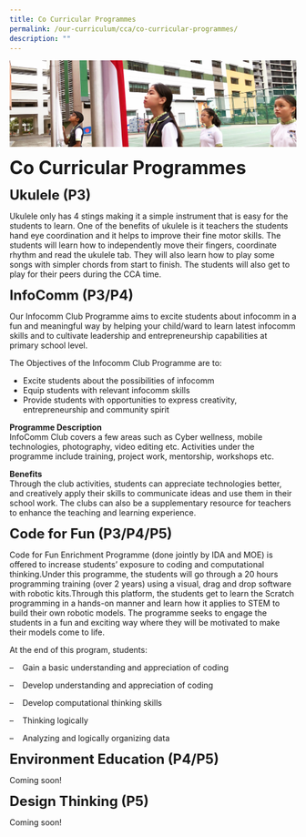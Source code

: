 ```yaml
---
title: Co Curricular Programmes
permalink: /our-curriculum/cca/co-curricular-programmes/
description: ""
---
```

![](/images/sub-banner.jpg)

**<font size=6>Co Curricular Programmes</font>**

**<font size=5>Ukulele (P3)</font>**

Ukulele only has 4 stings making it a simple instrument that is easy for the students to learn. One of the benefits of ukulele is it teachers the students hand eye coordination and it helps to improve their fine motor skills. The students will learn how to independently move their fingers, coordinate rhythm and read the ukulele tab. They will also learn how to play some songs with simpler chords from start to finish. The students will also get to play for their peers during the CCA time.

**<font size=5>InfoComm (P3/P4)</font>**

Our Infocomm Club Programme aims to excite students about infocomm in a fun and meaningful way by helping your child/ward to learn latest infocomm skills and to cultivate leadership and entrepreneurship capabilities at primary school level.  

  

The Objectives of the Infocomm Club Programme are to:

*   Excite students about the possibilities of infocomm
*   Equip students with relevant infocomm skills
*   Provide students with opportunities to express creativity, entrepreneurship and community spirit

  

**Programme Description**<br>
InfoComm Club covers a few areas such as Cyber wellness, mobile technologies, photography, video editing etc. Activities under the programme include training, project work, mentorship, workshops etc.

  

**Benefits**<br>
Through the club activities, students can appreciate technologies better, and creatively apply their skills to communicate ideas and use them in their school work. The clubs can also be a supplementary resource for teachers to enhance the teaching and learning experience.

**<font size=5>Code for Fun (P3/P4/P5)</font>**

Code for Fun Enrichment Programme (done jointly by IDA and MOE) is offered to increase students’ exposure to coding and computational thinking.Under this programme, the students will go through a 20 hours programming training (over 2 years) using a visual, drag and drop software with robotic kits.Through this platform, the students get to learn the Scratch programming in a hands-on manner and learn how it applies to STEM to build their own robotic models. The programme seeks to engage the students in a fun and exciting way where they will be motivated to make their models come to life.  

  

At the end of this program, students:

–    Gain a basic understanding and appreciation of coding

–    Develop understanding and appreciation of coding

–    Develop computational thinking skills

–    Thinking logically

–    Analyzing and logically organizing data

**<font size=5>Environment Education (P4/P5)</font>**

Coming soon!  

**<font size=5>Design Thinking (P5)</font>**

Coming soon!